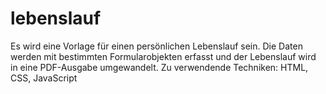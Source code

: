 # lebenslauf
Es wird eine Vorlage für einen persönlichen Lebenslauf sein. Die Daten werden mit bestimmten Formularobjekten erfasst und der Lebenslauf wird in eine PDF-Ausgabe umgewandelt.
Zu verwendende Techniken: HTML, CSS, JavaScript
